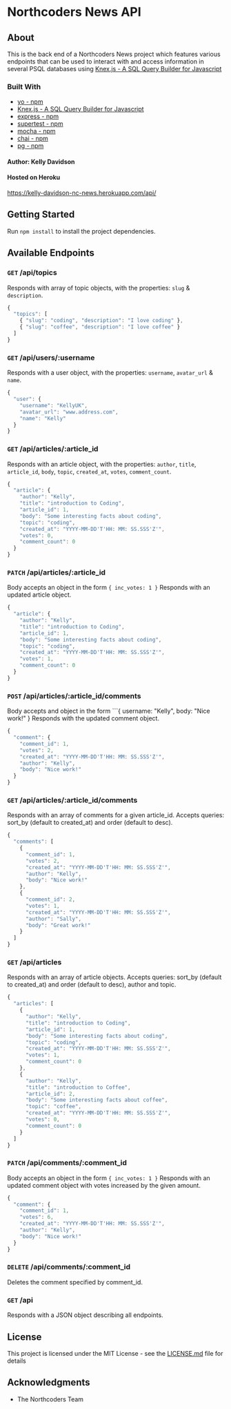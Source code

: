 # Northcoders News API

## About

This is the back end of a Northcoders News project which features various endpoints that can be used to interact with and access information in several PSQL databases using [Knex.js - A SQL Query Builder for Javascript](https://knexjs.org/)

### Built With

- [yo - npm](https://www.npmjs.com/package/yo)
- [Knex.js - A SQL Query Builder for Javascript](https://knexjs.org/)
- [express - npm](https://www.npmjs.com/package/express)
- [supertest - npm](https://www.npmjs.com/package/supertest)
- [mocha - npm](https://www.npmjs.com/package/mocha)
- [chai - npm](https://www.npmjs.com/package/chai)
- [pg - npm](https://www.npmjs.com/package/pg)

#### Author: Kelly Davidson

#### Hosted on Heroku

https://kelly-davidson-nc-news.herokuapp.com/api/

## Getting Started

Run `npm install` to install the project dependencies.

## Available Endpoints

### `GET` /api/topics

Responds with array of topic objects, with the properties: `slug` & `description`.

```javascript
{
  "topics": [
    { "slug": "coding", "description": "I love coding" },
    { "slug": "coffee", "description": "I love coffee" }
  ]
}
```

### `GET` /api/users/:username

Responds with a user object, with the properties: `username`, `avatar_url` & `name`.

```javascript
{
  "user": {
    "username": "KellyUK",
    "avatar_url": "www.address.com",
    "name": "Kelly"
  }
}
```

### `GET` /api/articles/:article_id

Responds with an article object, with the properties: `author`, `title`, `article_id`, `body`, `topic`, `created_at`, `votes`, `comment_count`.

```javascript
{
  "article": {
    "author": "Kelly",
    "title": "introduction to Coding",
    "article_id": 1,
    "body": "Some interesting facts about coding",
    "topic": "coding",
    "created_at": "YYYY-MM-DD'T'HH: MM: SS.SSS'Z'",
    "votes": 0,
    "comment_count": 0
  }
}
```

### `PATCH` /api/articles/:article_id

Body accepts an object in the form `{ inc_votes: 1 }`
Responds with an updated article object.

```javascript
{
  "article": {
    "author": "Kelly",
    "title": "introduction to Coding",
    "article_id": 1,
    "body": "Some interesting facts about coding",
    "topic": "coding",
    "created_at": "YYYY-MM-DD'T'HH: MM: SS.SSS'Z'",
    "votes": 1,
    "comment_count": 0
  }
}
```

### `POST` /api/articles/:article_id/comments

Body accepts and object in the form ```{ username: "Kelly", body: "Nice work!" }
Responds with the updated comment object.

```javascript
{
  "comment": {
    "comment_id": 1,
    "votes": 2,
    "created_at": "YYYY-MM-DD'T'HH: MM: SS.SSS'Z'",
    "author": "Kelly",
    "body": "Nice work!"
  }
}

```

### `GET` /api/articles/:article_id/comments

Responds with an array of comments for a given article_id.
Accepts queries: sort_by (default to created_at) and order (default to desc).

```javascript
{
  "comments": [
    {
      "comment_id": 1,
      "votes": 2,
      "created_at": "YYYY-MM-DD'T'HH: MM: SS.SSS'Z'",
      "author": "Kelly",
      "body": "Nice work!"
    },
    {
      "comment_id": 2,
      "votes": 1,
      "created_at": "YYYY-MM-DD'T'HH: MM: SS.SSS'Z'",
      "author": "Sally",
      "body": "Great work!"
    }
  ]
}

```

### `GET` /api/articles

Responds with an array of article objects.
Accepts queries: sort_by (default to created_at) and order (default to desc), author and topic.

```javascript
{
  "articles": [
    {
      "author": "Kelly",
      "title": "introduction to Coding",
      "article_id": 1,
      "body": "Some interesting facts about coding",
      "topic": "coding",
      "created_at": "YYYY-MM-DD'T'HH: MM: SS.SSS'Z'",
      "votes": 1,
      "comment_count": 0
    },
    {
      "author": "Kelly",
      "title": "introduction to Coffee",
      "article_id": 2,
      "body": "Some interesting facts about coffee",
      "topic": "coffee",
      "created_at": "YYYY-MM-DD'T'HH: MM: SS.SSS'Z'",
      "votes": 0,
      "comment_count": 0
    }
  ]
}

```

### `PATCH` /api/comments/:comment_id

Body accepts an object in the form `{ inc_votes: 1 }`
Responds with an updated comment object with votes increased by the given amount.

```javascript
{
  "comment": {
    "comment_id": 1,
    "votes": 6,
    "created_at": "YYYY-MM-DD'T'HH: MM: SS.SSS'Z'",
    "author": "Kelly",
    "body": "Nice work!"
  }
}
```

### `DELETE` /api/comments/:comment_id

Deletes the comment specified by comment_id.

### `GET` /api

Responds with a JSON object describing all endpoints.

## License

This project is licensed under the MIT License - see the [LICENSE.md](LICENSE.md) file for details

## Acknowledgments

- The Northcoders Team
